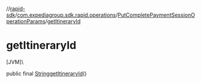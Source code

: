 //[rapid-sdk](../../../index.md)/[com.expediagroup.sdk.rapid.operations](../index.md)/[PutCompletePaymentSessionOperationParams](index.md)/[getItineraryId](get-itinerary-id.md)

# getItineraryId

[JVM]\

public final [String](https://docs.oracle.com/javase/8/docs/api/java/lang/String.html)[getItineraryId](get-itinerary-id.md)()
